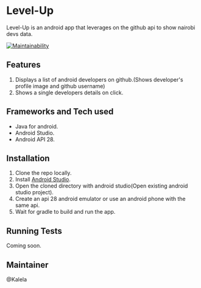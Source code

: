# Level-Up
Level-Up is an android app that leverages on the github api to show nairobi devs data.

[![Maintainability](https://api.codeclimate.com/v1/badges/1a1887db6037dfc6d00d/maintainability)](https://codeclimate.com/github/Kalela/Level-Up/maintainability)

## Features
1. Displays a list of android developers on github.(Shows developer's profile image and github username)
2. Shows a single developers details on click.

## Frameworks and Tech used
- Java for android.
- Android Studio.
- Android API 28.

## Installation
1. Clone the repo locally.
2. Install [Android Studio](https://developer.android.com/studio/install).
3. Open the cloned directory with android studio(Open existing android studio project).
4. Create an api 28 android emulator or use an android phone with the same api.
5. Wait for gradle to build and run the app.

## Running Tests
Coming soon.

## Maintainer
@Kalela
